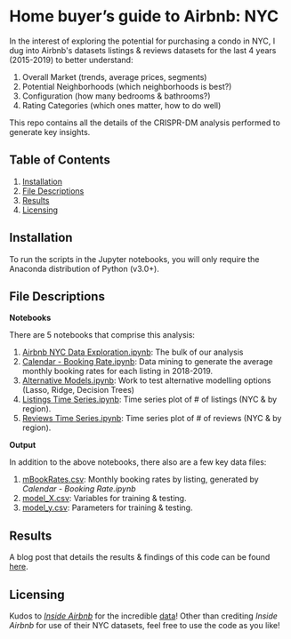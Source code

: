 # Home buyer’s guide to Airbnb: NYC
In the interest of exploring the potential for purchasing a condo in NYC, I dug into Airbnb's datasets listings & reviews datasets for the last 4 years (2015-2019) to better understand:
1. Overall Market (trends, average prices, segments)
2. Potential Neighborhoods (which neighborhoods is best?)
3. Configuration (how many bedrooms & bathrooms?)
4. Rating Categories (which ones matter, how to do well)

This repo contains all the details of the CRISPR-DM analysis performed to generate key insights.

## Table of Contents
1. [Installation](#installation)
2. [File Descriptions](#file-descriptions)
3. [Results](#results)
4. [Licensing](#licensing)

## Installation
To run the scripts in the Jupyter notebooks, you will only require the Anaconda distribution of Python (v3.0+).

## File Descriptions
**Notebooks**

There are 5 notebooks that comprise this analysis:
1. [Airbnb NYC Data Exploration.ipynb](https://github.com/nickbae91/airbnb_nyc_analysis/blob/master/Airbnb%20NYC%20Data%20Exploration.ipynb): The bulk of our analysis
2. [Calendar - Booking Rate.ipynb](https://github.com/nickbae91/airbnb_nyc_analysis/blob/master/Calendar%20-%20Booking%20Rate.ipynb): Data mining to generate the average monthly booking rates for each listing in 2018-2019.
3. [Alternative Models.ipynb](https://github.com/nickbae91/airbnb_nyc_analysis/blob/master/Alternative%20Models.ipynb): Work to test alternative modelling options (Lasso, Ridge, Decision Trees)
4. [Listings Time Series.ipynb](https://github.com/nickbae91/airbnb_nyc_analysis/blob/master/Listings%20Time%20Series.ipynb): Time series plot of # of listings (NYC & by region).
5. [Reviews Time Series.ipynb](https://github.com/nickbae91/airbnb_nyc_analysis/blob/master/Reviews%20Time%20Series.ipynb): Time series plot of # of reviews (NYC & by region).

**Output**

In addition to the above notebooks, there also are a few key data files:
1. [mBookRates.csv](https://github.com/nickbae91/airbnb_nyc_analysis/blob/master/mBookRates.csv): Monthly booking rates by listing, generated by _Calendar - Booking Rate.ipynb_
2. [model_X.csv](https://github.com/nickbae91/airbnb_nyc_analysis/blob/master/model_X.csv): Variables for training & testing.
3. [model_y.csv](https://github.com/nickbae91/airbnb_nyc_analysis/blob/master/model_y.csv): Parameters for training & testing.

## Results
A blog post that details the results & findings of this code can be found [here](https://medium.com/@jbbae/home-buyers-guide-to-airbnb-nyc-a240c43ff610).

## Licensing
Kudos to _[Inside Airbnb](http://insideairbnb.com/about.html)_ for the incredible [data](http://insideairbnb.com/get-the-data.html)! Other than crediting _Inside Airbnb_ for use of their NYC datasets, feel free to use the code as you like!
